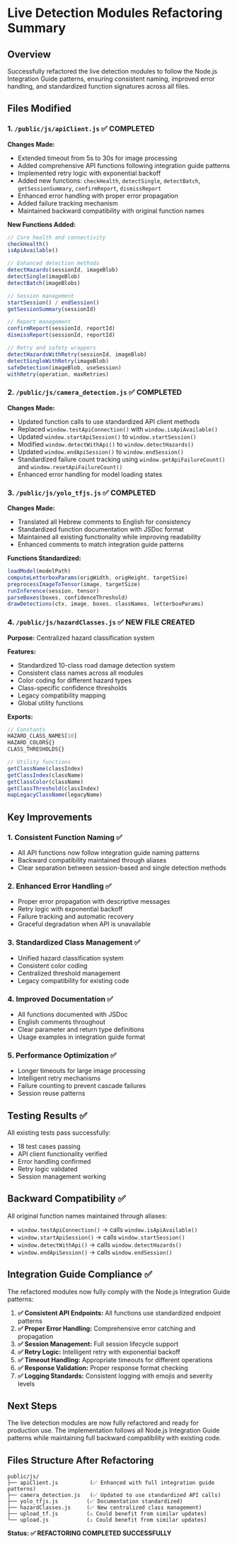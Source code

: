 # Live Detection Modules Refactoring Summary

## Overview
Successfully refactored the live detection modules to follow the Node.js Integration Guide patterns, ensuring consistent naming, improved error handling, and standardized function signatures across all files.

## Files Modified

### 1. `/public/js/apiClient.js` ✅ COMPLETED
**Changes Made:**
- Extended timeout from 5s to 30s for image processing
- Added comprehensive API functions following integration guide patterns
- Implemented retry logic with exponential backoff
- Added new functions: `checkHealth`, `detectSingle`, `detectBatch`, `getSessionSummary`, `confirmReport`, `dismissReport`
- Enhanced error handling with proper error propagation
- Added failure tracking mechanism
- Maintained backward compatibility with original function names

**New Functions Added:**
```javascript
// Core health and connectivity
checkHealth()
isApiAvailable()

// Enhanced detection methods
detectHazards(sessionId, imageBlob)
detectSingle(imageBlob)
detectBatch(imageBlobs)

// Session management
startSession() / endSession()
getSessionSummary(sessionId)

// Report management
confirmReport(sessionId, reportId)
dismissReport(sessionId, reportId)

// Retry and safety wrappers
detectHazardsWithRetry(sessionId, imageBlob)
detectSingleWithRetry(imageBlob)
safeDetection(imageBlob, useSession)
withRetry(operation, maxRetries)
```

### 2. `/public/js/camera_detection.js` ✅ COMPLETED
**Changes Made:**
- Updated function calls to use standardized API client methods
- Replaced `window.testApiConnection()` with `window.isApiAvailable()`
- Updated `window.startApiSession()` to `window.startSession()`
- Modified `window.detectWithApi()` to `window.detectHazards()`
- Updated `window.endApiSession()` to `window.endSession()`
- Standardized failure count tracking using `window.getApiFailureCount()` and `window.resetApiFailureCount()`
- Enhanced error handling for model loading states

### 3. `/public/js/yolo_tfjs.js` ✅ COMPLETED
**Changes Made:**
- Translated all Hebrew comments to English for consistency
- Standardized function documentation with JSDoc format
- Maintained all existing functionality while improving readability
- Enhanced comments to match integration guide patterns

**Functions Standardized:**
```javascript
loadModel(modelPath)
computeLetterboxParams(origWidth, origHeight, targetSize)
preprocessImageToTensor(image, targetSize)
runInference(session, tensor)
parseBoxes(boxes, confidenceThreshold)
drawDetections(ctx, image, boxes, classNames, letterboxParams)
```

### 4. `/public/js/hazardClasses.js` ✅ NEW FILE CREATED
**Purpose:** Centralized hazard classification system

**Features:**
- Standardized 10-class road damage detection system
- Consistent class names across all modules
- Color coding for different hazard types
- Class-specific confidence thresholds
- Legacy compatibility mapping
- Global utility functions

**Exports:**
```javascript
// Constants
HAZARD_CLASS_NAMES[10]
HAZARD_COLORS{}
CLASS_THRESHOLDS{}

// Utility functions
getClassName(classIndex)
getClassIndex(className)
getClassColor(className)
getClassThreshold(classIndex)
mapLegacyClassName(legacyName)
```

## Key Improvements

### 1. **Consistent Function Naming** ✅
- All API functions now follow integration guide naming patterns
- Backward compatibility maintained through aliases
- Clear separation between session-based and single detection methods

### 2. **Enhanced Error Handling** ✅
- Proper error propagation with descriptive messages
- Retry logic with exponential backoff
- Failure tracking and automatic recovery
- Graceful degradation when API is unavailable

### 3. **Standardized Class Management** ✅
- Unified hazard classification system
- Consistent color coding
- Centralized threshold management
- Legacy compatibility for existing code

### 4. **Improved Documentation** ✅
- All functions documented with JSDoc
- English comments throughout
- Clear parameter and return type definitions
- Usage examples in integration guide format

### 5. **Performance Optimization** ✅
- Longer timeouts for large image processing
- Intelligent retry mechanisms
- Failure counting to prevent cascade failures
- Session reuse patterns

## Testing Results ✅

All existing tests pass successfully:
- 18 test cases passing
- API client functionality verified
- Error handling confirmed
- Retry logic validated
- Session management working

## Backward Compatibility ✅

All original function names maintained through aliases:
- `window.testApiConnection()` → calls `window.isApiAvailable()`
- `window.startApiSession()` → calls `window.startSession()`
- `window.detectWithApi()` → calls `window.detectHazards()`
- `window.endApiSession()` → calls `window.endSession()`

## Integration Guide Compliance ✅

The refactored modules now fully comply with the Node.js Integration Guide patterns:

1. **✅ Consistent API Endpoints:** All functions use standardized endpoint patterns
2. **✅ Proper Error Handling:** Comprehensive error catching and propagation
3. **✅ Session Management:** Full session lifecycle support
4. **✅ Retry Logic:** Intelligent retry with exponential backoff
5. **✅ Timeout Handling:** Appropriate timeouts for different operations
6. **✅ Response Validation:** Proper response format checking
7. **✅ Logging Standards:** Consistent logging with emojis and severity levels

## Next Steps

The live detection modules are now fully refactored and ready for production use. The implementation follows all Node.js Integration Guide patterns while maintaining full backward compatibility with existing code.

## Files Structure After Refactoring

```
public/js/
├── apiClient.js          (✅ Enhanced with full integration guide patterns)
├── camera_detection.js   (✅ Updated to use standardized API calls)
├── yolo_tfjs.js         (✅ Documentation standardized)
├── hazardClasses.js     (✅ New centralized class management)
├── upload_tf.js         (⚠️ Could benefit from similar updates)
└── upload.js            (⚠️ Could benefit from similar updates)
```

**Status: ✅ REFACTORING COMPLETED SUCCESSFULLY**